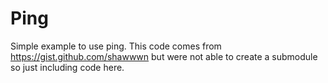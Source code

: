 # Ping

Simple example to use ping. This code comes from https://gist.github.com/shawwwn but were not able to create
a submodule so just including code here.
